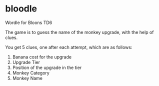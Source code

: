 # bloodle
Wordle for Bloons TD6

The game is to guess the name of the monkey upgrade, with the help of clues.

You get 5 clues, one after each attempt, which are as follows:
1. Banana cost for the upgrade
2. Upgrade Tier
3. Position of the upgrade in the tier
4. Monkey Category
5. Monkey Name
